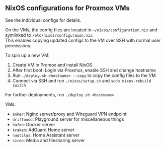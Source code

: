 ## NixOS configurations for Proxmox VMs

See the individual configs for details.

On the VMs, the config files are located in `~/nixos/configuration.nix` and symlinked to `/etc/nixos/configuraion.nix`.  
This enables copying updated configs to the VM over SSH with normal user permissions.

To spin up a new VM:

1. Create VM in Promox and install NixOS
2. After first boot: Login via Proxmox, enable SSH and change hostname
3. Run `./deploy.sh <hostname> --copy` to copy the config files to the VM
4. Connect via SSH and run `./nixos/setup.sh` and `sudo nixos-rebuild switch`

For further deployments, run `./deploy.sh <hostname>`

VMs:

- `anker`: Nginx server/proxy and Wireguard VPN endpoint
- `driftwood`: Playground server for miscellaneous things
- `hafen`: Docker server
- `kraken`: AdGuard Home server
- `nautilus`: Home Assistant server
- `siren`: Media and filesharing server
